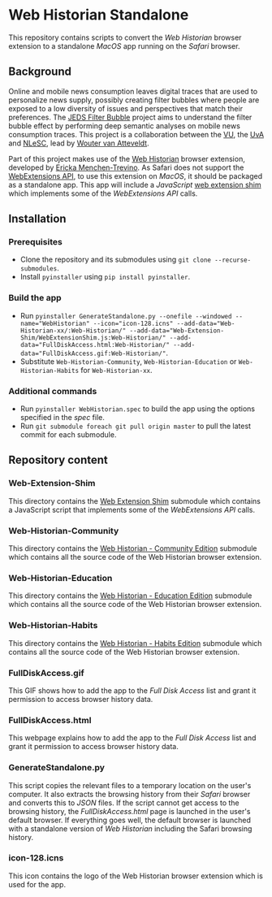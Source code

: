 # Web Historian Standalone

This repository contains scripts to convert the _Web Historian_ browser extension to a standalone _MacOS_ app running on the _Safari_ browser.

## Background

Online and mobile news consumption leaves digital traces that are used to personalize news supply, possibly creating filter bubbles where people are exposed to a low diversity of issues and perspectives that match their preferences. The [JEDS Filter Bubble](http://ccs.amsterdam/projects/jeds/) project aims to understand the filter bubble effect by performing deep semantic analyses on mobile news consumption traces. This project is a collaboration between the [VU](https://www.vu.nl/nl/index.aspx), the [UvA](http://www.uva.nl/) and [NLeSC](https://www.esciencecenter.nl/), lead by [Wouter van Atteveldt](http://vanatteveldt.com/).

Part of this project makes use of the [Web Historian](http://www.webhistorian.org/) browser extension, developed by [Ericka Menchen-Trevino](http://www.ericka.cc/). As Safari does not support the [WebExtensions API](https://developer.mozilla.org/en-US/docs/Mozilla/Add-ons/WebExtensions), to use this extension on _MacOS_, it should be packaged as a standalone app. This app will include a _JavaScript_ [web extension shim](https://github.com/Filter-Bubble/Web-Extension-Shim) which implements some of the _WebExtensions API_ calls.

## Installation

### Prerequisites

- Clone the repository and its submodules using `git clone --recurse-submodules`.
- Install `pyinstaller` using `pip install pyinstaller`.

### Build the app

- Run `pyinstaller GenerateStandalone.py --onefile --windowed --name="WebHistorian" --icon="icon-128.icns" --add-data="Web-Historian-xx/:Web-Historian/" --add-data="Web-Extension-Shim/WebExtensionShim.js:Web-Historian/" --add-data="FullDiskAccess.html:Web-Historian/" --add-data="FullDiskAccess.gif:Web-Historian/"`.
- Substitute `Web-Historian-Community`, `Web-Historian-Education` or `Web-Historian-Habits` for `Web-Historian-xx`.

### Additional commands

- Run `pyinstaller WebHistorian.spec` to build the app using the options specified in the _spec_ file.
- Run `git submodule foreach git pull origin master` to pull the latest commit for each submodule.

## Repository content

### Web-Extension-Shim

This directory contains the [Web Extension Shim](https://github.com/Filter-Bubble/Web-Extension-Shim/) submodule which contains a JavaScript script that implements some of the _WebExtensions API_ calls.

### Web-Historian-Community

This directory contains the [Web Historian - Community Edition](https://github.com/WebHistorian/community/) submodule which contains all the source code of the Web Historian browser extension.

### Web-Historian-Education

This directory contains the [Web Historian - Education Edition](https://github.com/erickaakcire/webhistorian/) submodule which contains all the source code of the Web Historian browser extension.

### Web-Historian-Habits

This directory contains the [Web Historian - Habits Edition](https://github.com/WebHistorian/habits/) submodule which contains all the source code of the Web Historian browser extension.

### FullDiskAccess.gif

This GIF shows how to add the app to the _Full Disk Access_ list and grant it permission to access browser history data.

### FullDiskAccess.html

This webpage explains how to add the app to the _Full Disk Access_ list and grant it permission to access browser history data. 

### GenerateStandalone.py

This script copies the relevant files to a temporary location on the user's computer. It also extracts the browsing history from their _Safari_ browser and converts this to _JSON_ files. If the script cannot get access to the browsing history, the _FullDiskAccess.html_ page is launched in the user's default browser. If everything goes well, the default browser is launched with a standalone version of _Web Historian_ including the Safari browsing history.

### icon-128.icns

This icon contains the logo of the Web Historian browser extension which is used for the app.
